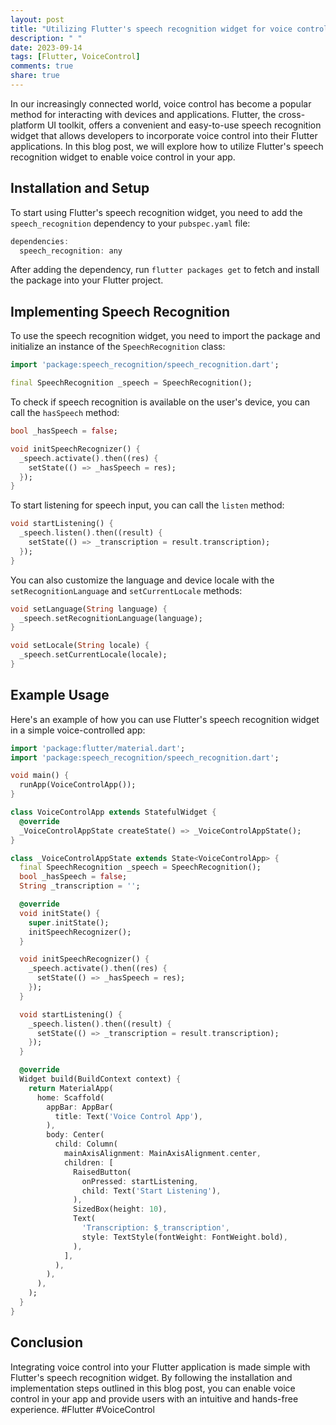 ```yaml
---
layout: post
title: "Utilizing Flutter's speech recognition widget for voice control"
description: " "
date: 2023-09-14
tags: [Flutter, VoiceControl]
comments: true
share: true
---
```


In our increasingly connected world, voice control has become a popular method for interacting with devices and applications. Flutter, the cross-platform UI toolkit, offers a convenient and easy-to-use speech recognition widget that allows developers to incorporate voice control into their Flutter applications. In this blog post, we will explore how to utilize Flutter's speech recognition widget to enable voice control in your app.

## Installation and Setup

To start using Flutter's speech recognition widget, you need to add the `speech_recognition` dependency to your `pubspec.yaml` file:

```dart
dependencies:
  speech_recognition: any
```

After adding the dependency, run `flutter packages get` to fetch and install the package into your Flutter project.

## Implementing Speech Recognition

To use the speech recognition widget, you need to import the package and initialize an instance of the `SpeechRecognition` class:

```dart
import 'package:speech_recognition/speech_recognition.dart';

final SpeechRecognition _speech = SpeechRecognition();
```

To check if speech recognition is available on the user's device, you can call the `hasSpeech` method:

```dart
bool _hasSpeech = false;

void initSpeechRecognizer() {
  _speech.activate().then((res) {
    setState(() => _hasSpeech = res);
  });
}
```

To start listening for speech input, you can call the `listen` method:

```dart
void startListening() {
  _speech.listen().then((result) {
    setState(() => _transcription = result.transcription);
  });
}
```

You can also customize the language and device locale with the `setRecognitionLanguage` and `setCurrentLocale` methods:

```dart
void setLanguage(String language) {
  _speech.setRecognitionLanguage(language);
}

void setLocale(String locale) {
  _speech.setCurrentLocale(locale);
}
```

## Example Usage

Here's an example of how you can use Flutter's speech recognition widget in a simple voice-controlled app:

```dart
import 'package:flutter/material.dart';
import 'package:speech_recognition/speech_recognition.dart';

void main() {
  runApp(VoiceControlApp());
}

class VoiceControlApp extends StatefulWidget {
  @override
  _VoiceControlAppState createState() => _VoiceControlAppState();
}

class _VoiceControlAppState extends State<VoiceControlApp> {
  final SpeechRecognition _speech = SpeechRecognition();
  bool _hasSpeech = false;
  String _transcription = '';

  @override
  void initState() {
    super.initState();
    initSpeechRecognizer();
  }

  void initSpeechRecognizer() {
    _speech.activate().then((res) {
      setState(() => _hasSpeech = res);
    });
  }

  void startListening() {
    _speech.listen().then((result) {
      setState(() => _transcription = result.transcription);
    });
  }

  @override
  Widget build(BuildContext context) {
    return MaterialApp(
      home: Scaffold(
        appBar: AppBar(
          title: Text('Voice Control App'),
        ),
        body: Center(
          child: Column(
            mainAxisAlignment: MainAxisAlignment.center,
            children: [
              RaisedButton(
                onPressed: startListening,
                child: Text('Start Listening'),
              ),
              SizedBox(height: 10),
              Text(
                'Transcription: $_transcription',
                style: TextStyle(fontWeight: FontWeight.bold),
              ),
            ],
          ),
        ),
      ),
    );
  }
}
```

## Conclusion

Integrating voice control into your Flutter application is made simple with Flutter's speech recognition widget. By following the installation and implementation steps outlined in this blog post, you can enable voice control in your app and provide users with an intuitive and hands-free experience. #Flutter #VoiceControl